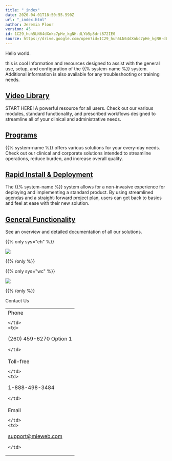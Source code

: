 ```yaml
---
title: "_index"
date: 2020-04-01T18:50:55.590Z
url: "_index.html"
author: Jeremia Ploor
version: 45
id: 1C29_huh5LN64dXnkc7pHe_kgNH-dLYb5p8drt872IE0
source: https://drive.google.com/open?id=1C29_huh5LN64dXnkc7pHe_kgNH-dLYb5p8drt872IE0
---
```

Hello world.

this is cool
Information and resources designed to assist with the general use, setup, and configuration of the {{% system-name %}} system. Additional information is also available for any troubleshooting or training needs.

## [Video Library](videos-and-demonstrations.html)

START HERE! A powerful resource for all users. Check out our various modules, standard functionality, and prescribed workflows designed to streamline all of your clinical and administrative needs.

## [Programs](https://docs.google.com/document/d/1TbYl56bYzCZsXjAtsF3wMay92vryJzpt7YrLOm22oyk)

{{% system-name %}} offers various solutions for your every-day needs. Check out our clinical and corporate solutions intended to streamline operations, reduce burden, and increase overall quality.

## [Rapid Install & Deployment](https://docs.google.com/document/d/1x-ZxaNAaJzfFvLTlm0-qYLm_cCDrKHlaJgLmcKnE53o)

The {{% system-name %}} system allows for a non-invasive experience for deploying and implementing a standard product. By using streamlined agendas and a straight-forward project plan, users can get back to basics and feel at ease with their new solution.

## [General Functionality](https://docs.google.com/document/d/1E0DKcCJjdeSPf_YjJUF7pMO72HzWYbsLw3cEmdGW5g0)

See an overview and detailed documentation of all our solutions.



{{% only sys="eh" %}}

![](external_files/ee9d637630d1ced749776c65fb76c521.png)

{{% /only %}}


{{% only sys="wc" %}}

![](external_files/20f27344dde24483a68638e2b9c11d85.png)

{{% /only %}}


Contact Us

<table>
  <tr>
    <td>
Phone

    </td>
    <td>
(260) 459-6270 Option 1

    </td>
  </tr>
  <tr>
    <td>
Toll-free

    </td>
    <td>
1-888-498-3484

    </td>
  </tr>
  <tr>
    <td>
Email

    </td>
    <td>
support@mieweb.com

    </td>
  </tr>
</table>



